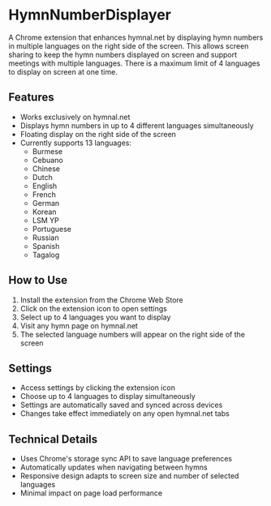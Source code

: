 # HymnNumberDisplayer
A Chrome extension that enhances hymnal.net by displaying hymn numbers in multiple languages on the right side of the screen.  This allows screen sharing to keep the hymn numbers displayed on screen and support meetings with multiple languages.  There is a maximum limit of 4 languages to display on screen at one time.

## Features

- Works exclusively on hymnal.net
- Displays hymn numbers in up to 4 different languages simultaneously
- Floating display on the right side of the screen
- Currently supports 13 languages:
  - Burmese
  - Cebuano
  - Chinese
  - Dutch
  - English
  - French
  - German
  - Korean
  - LSM YP
  - Portuguese
  - Russian
  - Spanish
  - Tagalog

## How to Use

1. Install the extension from the Chrome Web Store
2. Click on the extension icon to open settings
3. Select up to 4 languages you want to display
4. Visit any hymn page on hymnal.net
5. The selected language numbers will appear on the right side of the screen

## Settings

- Access settings by clicking the extension icon
- Choose up to 4 languages to display simultaneously
- Settings are automatically saved and synced across devices
- Changes take effect immediately on any open hymnal.net tabs

## Technical Details

- Uses Chrome's storage sync API to save language preferences
- Automatically updates when navigating between hymns
- Responsive design adapts to screen size and number of selected languages
- Minimal impact on page load performance